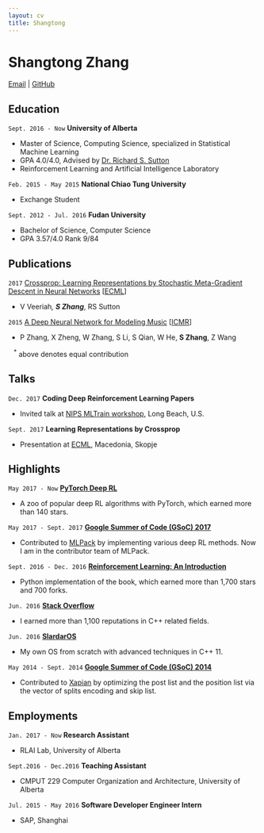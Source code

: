 ```yaml
---
layout: cv
title: Shangtong
---
```

# Shangtong Zhang 

<div id="webaddress">
<a href="mailto:zhangshangtong.cpp@gmail.com">Email</a>
| <a href="https://github.com/ShangtongZhang">GitHub</a>
</div>


## Education

`Sept. 2016 - Now`
__University of Alberta__
- Master of Science, Computing Science, specialized in Statistical Machine Learning
- GPA 4.0/4.0, Advised by [Dr. Richard S. Sutton](http://incompleteideas.net/sutton/)
- Reinforcement Learning and Artificial Intelligence Laboratory

`Feb. 2015 - May 2015`
__National Chiao Tung University__
- Exchange Student

`Sept. 2012 - Jul. 2016`
__Fudan University__
- Bachelor of Science, Computer Science
- GPA 3.57/4.0 Rank 9/84

## Publications

<!-- `2017`
[Comparing Deep Reinforcement Learning and Evolutionary Methods in Continuous Control]() []
- __S Zhang__, OR Zaiane

`2017`
[The Polling Control Architecture]() []
- __S Zhang__, RS Sutton

`2017`
[A Deeper Look at Experience Replay]() []
- __S Zhang__, RS Sutton -->

`2017`
[Crossprop: Learning Representations by Stochastic Meta-Gradient Descent in Neural Networks](http://arxiv.org/abs/1612.02879) [[ECML](ecmlpkdd2017.ijs.si)]
- V Veeriah<sup>*</sup>, __S Zhang__<sup>*</sup>, RS Sutton

`2015`
[A Deep Neural Network for Modeling Music](https://www.researchgate.net/publication/275347034_A_Deep_Neural_Network_for_Modeling_Music) [[ICMR](http://www.icmr2015.org/)]
- P Zhang, X Zheng, W Zhang, S Li, S Qian, W He, __S Zhang__, Z Wang

` ` 
<sup>*</sup> above denotes equal contribution

## Talks 

`Dec. 2017` 
__Coding Deep Reinforcement Learning Papers__
- Invited talk at [NIPS MLTrain workshop](https://mltrain.cc/events/nips-highlights-learn-how-to-code-a-paper-with-state-of-the-art-frameworks/), Long Beach, U.S.

`Sept. 2017` 
__Learning Representations by Crossprop__
- Presentation at [ECML](http://ecmlpkdd2017.ijs.si/), Macedonia, Skopje

## Highlights 

`May 2017 - Now`
__[PyTorch Deep RL](https://github.com/ShangtongZhang/DeepRL)__
- A zoo of popular deep RL algorithms with PyTorch, which earned more than 140 stars.

`May 2017 - Sept. 2017` 
__[Google Summer of Code (GSoC) 2017](https://summerofcode.withgoogle.com/archive/2017/projects/4800276775043072/)__
- Contributed to [MLPack](http://mlpack.org/) by implementing various deep RL methods. Now I am in the contributor team of MLPack.

`Sept. 2016 - Dec. 2016`
__[Reinforcement Learning: An Introduction](https://github.com/ShangtongZhang/reinforcement-learning-an-introduction)__
- Python implementation of the book, which earned more than 1,700 stars and 700 forks.

`Jun. 2016`
__[Stack Overflow](https://stackoverflow.com/users/3650053/t-ng)__
- I earned more than 1,100 reputations in C++ related fields.

`Jun. 2016`
__[SlardarOS](https://github.com/ShangtongZhang/SlardarOS)__
- My own OS from scratch with advanced techniques in C++ 11.


`May 2014 - Sept. 2014`
__[Google Summer of Code (GSoC) 2014](https://www.google-melange.com/archive/gsoc/2014/orgs/xapian/projects/shangtongzhang.html)__
- Contributed to [Xapian](https://xapian.org/) by optimizing the post list and the position list via the vector of splits encoding and skip list.

## Employments

`Jan. 2017 - Now`
__Research Assistant__
- RLAI Lab, University of Alberta

`Sept.2016 - Dec.2016`
__Teaching Assistant__
- CMPUT 229 Computer Organization and Architecture, University of Alberta

`Jul. 2015 - May 2016`
__Software Developer Engineer Intern__
- SAP, Shanghai
